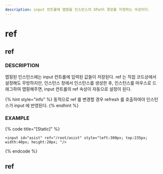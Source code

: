 ```yaml
---
description: input 컨트롤에 맵핑될 인스턴스의 XPath 경로를 지정하는 속성이다.
---
```


# ref

## ref

### DESCRIPTION

맵핑된 인스턴스에는 input 컨트롤에 입력된 값들이 저장된다. ref 는 직접 코드상에서 설정해도 무방하지만, 인스턴스 창에서 인스턴스를 생성한 후, 인스턴스를 마우스로 드래그하여 맵핑해주면, input 컨트롤의 ref 속성이 자동으로 설정이 된다.

{% hint style="info" %}
동적으로 ref 를 변경할 경우 refresh 를 호출하여야 인스턴스가 input 에 반영된다.
{% endhint %}

### EXAMPLE

{% code title="\[Static\]" %}
```markup
<input id="asist" ref="/root/asist" style="left:300px; top:235px; width:40px; height:20px; "/>
```
{% endcode %}

## ref

